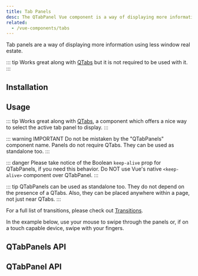 ```yaml
---
title: Tab Panels
desc: The QTabPanel Vue component is a way of displaying more information using less window real estate.
related:
  - /vue-components/tabs
---
```

Tab panels are a way of displaying more information using less window real estate.

::: tip
Works great along with [QTabs](/vue-components/tabs) but it is not required to be used with it.
:::

## Installation
<doc-installation :components="['QTabPanels', 'QTabPanel']" />

## Usage

::: tip
Works great along with [QTabs](/vue-components/tabs), a component which offers a nice way to select the active tab panel to display.
:::

::: warning IMPORTANT
Do not be mistaken by the "QTabPanels" component name. Panels do not require QTabs. They can be used as standalone too.
:::

::: danger
Please take notice of the Boolean `keep-alive` prop for QTabPanels, if you need this behavior. Do NOT use Vue's native `<keep-alive>` component over QTabPanel.
:::

<doc-example title="Basic" file="QTabPanels/Basic" />

::: tip
QTabPanels can be used as standalone too. They do not depend on the presence of a QTabs. Also, they can be placed anywhere within a page, not just near QTabs.
:::

<doc-example title="With QTabs" file="QTabPanels/WithQTabs" />

<doc-example title="Coloring" file="QTabPanels/Coloring" />

For a full list of transitions, please check out [Transitions](/options/transitions).

<doc-example title="Custom transition examples" file="QTabPanels/Transition" />

In the example below, use your mouse to swipe through the panels or, if on a touch capable device, swipe with your fingers.

<doc-example title="Swipeable and infinite" file="QTabPanels/Swipeable" />

## QTabPanels API

<doc-api file="QTabPanels" />

## QTabPanel API

<doc-api file="QTabPanel" />
